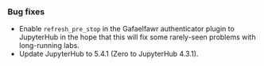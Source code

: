### Bug fixes

- Enable `refresh_pre_stop` in the Gafaelfawr authenticator plugin to JupyterHub in the hope that this will fix some rarely-seen problems with long-running labs.
- Update JupyterHub to 5.4.1 (Zero to JupyterHub 4.3.1).
